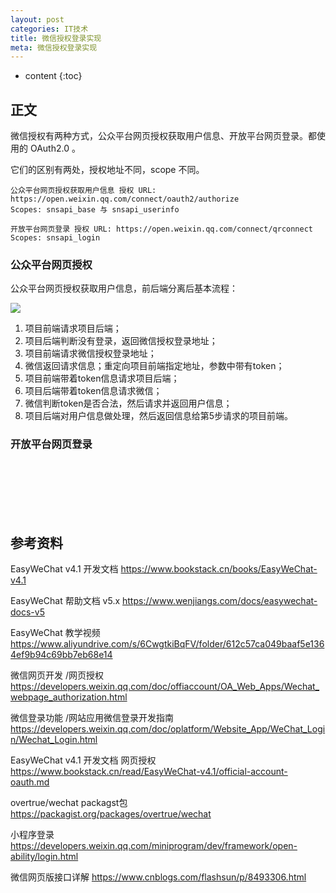 ```yaml
---
layout: post
categories: IT技术
title: 微信授权登录实现
meta: 微信授权登录实现
---
```

* content
{:toc}
  
## 正文

微信授权有两种方式，公众平台网页授权获取用户信息、开放平台网页登录。都使用的 OAuth2.0 。

它们的区别有两处，授权地址不同，scope 不同。
```
公众平台网页授权获取用户信息 授权 URL: https://open.weixin.qq.com/connect/oauth2/authorize 
Scopes: snsapi_base 与 snsapi_userinfo

开放平台网页登录 授权 URL: https://open.weixin.qq.com/connect/qrconnect 
Scopes: snsapi_login
```

### 公众平台网页授权

公众平台网页授权获取用户信息，前后端分离后基本流程：

![]({{site.baseurl}}/images/20220106/20220106094832.png)

1. 项目前端请求项目后端；
2. 项目后端判断没有登录，返回微信授权登录地址；
3. 项目前端请求微信授权登录地址；
4. 微信返回请求信息；重定向项目前端指定地址，参数中带有token；
5. 项目前端带着token信息请求项目后端；
6. 项目后端带着token信息请求微信；
7. 微信判断token是否合法，然后请求并返回用户信息；
8. 项目后端对用户信息做处理，然后返回信息给第5步请求的项目前端。

### 开放平台网页登录




<br/><br/><br/><br/><br/>
## 参考资料

EasyWeChat v4.1 开发文档 <https://www.bookstack.cn/books/EasyWeChat-v4.1>

EasyWeChat 帮助文档 v5.x <https://www.wenjiangs.com/docs/easywechat-docs-v5>

EasyWeChat 教学视频 <https://www.aliyundrive.com/s/6CwgtkiBqFV/folder/612c57ca049baaf5e1364ef9b94c69bb7eb68e14>

微信网页开发 /网页授权 <https://developers.weixin.qq.com/doc/offiaccount/OA_Web_Apps/Wechat_webpage_authorization.html>

微信登录功能 /网站应用微信登录开发指南 <https://developers.weixin.qq.com/doc/oplatform/Website_App/WeChat_Login/Wechat_Login.html>

EasyWeChat v4.1 开发文档 网页授权 <https://www.bookstack.cn/read/EasyWeChat-v4.1/official-account-oauth.md>

overtrue/wechat packagst包 <https://packagist.org/packages/overtrue/wechat>

小程序登录 <https://developers.weixin.qq.com/miniprogram/dev/framework/open-ability/login.html>

微信网页版接口详解 <https://www.cnblogs.com/flashsun/p/8493306.html>



